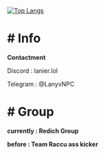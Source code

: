 [![Top Langs](https://github-readme-stats.vercel.app/api/top-langs/?username=anuraghazra&layout=donut)](https://github.com/anuraghazra/github-readme-stats)
<p><h1># Info</h1></p>
<p><strong>Contactment</strong></p>
<p>Discord : lanier.lol</p>
<p>Telegram : @LanyvNPC</p>
<p><h1># Group</h1></p>
<p><strong>currently : Redich Group</strong></p>
<p><strong>before : Team Raccu ass kicker</strong></p>
